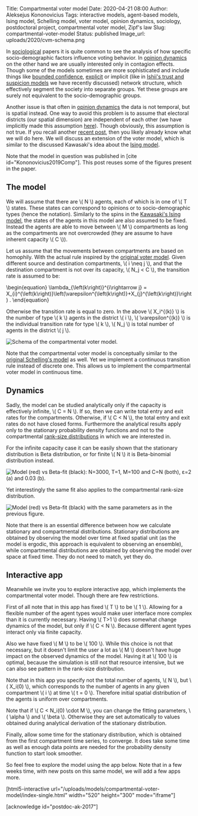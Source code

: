 Title: Compartmental voter model
Date: 2020-04-21 08:00
Author: Aleksejus Kononovicius
Tags: interactive models, agent-based models, Ising model, Schelling model, voter model, opinion dynamics, sociology, postdoctoral project, compartmental voter model, Zipf's law
Slug: compartmental-voter-model
Status: published
Image_url: uploads/2020/cvm-schema.png

In [sociological](/tag/sociology/) papers it is quite common to see the analysis
of how specific socio-demographic factors influence voting behavior. In
[opinion dynamics](/tag/opinion-dynamics/) on the other hand we are usually
interested only in contagion effects. Though some of the models sometimes are
more sophisticated and include things like
[bounded confidence](/tag/bounded-confidence/), [explicit](/tag/network-models)
or implicit (like in [Ishii's trust and suspicion models](/tag/trust-and-suspicion/)
we have recently discussed) network structure, which effectively segment the
society into separate groups. Yet these groups are surely not equivalent to the
socio-demographic groups.<!--more-->

Another issue is that often in [opinion dynamics](/tag/opinion-dynamics/) the
data is not temporal, but is spatial instead. One way to avoid this problem is
to assume that electoral districts (our spatial dimension) are independent of
each other (we have implicitly made this assumption
[here]({filename}/articles/2019/many-state-herd-model-and-its-application-to-lithuanian-parliamentary-elections.md)). Though obviously,
this assumption is not true. If you recall another
[recent post]({filename}/articles/2020/kawasaki-ising-model.md), then you likely
already know what we will do here. We will discuss an extension of the voter
model, which is similar to the discussed Kawasaki's idea about the
[Ising model](/tag/ising-model/).

Note that the model in question was published in
[cite id="Kononovicius2019Comp"]. This post reuses some of the figures present
in the paper.

## The model

We will assume that there are \\\( N \\\) agents, each of which is in one of
\\\( T \\\) states. These states can correspond to opinions or to
socio-demographic types (hence the notation). Similarly to the spins in the
[Kawasaki's Ising model]({filename}/articles/2020/kawasaki-ising-model.md), the
states of the agents in this model are also assumed to be fixed. Instead the
agents are able to move between \\\( M \\\) compartments as long as the
compartments are not overcrowded (they are assume to have inherent capacity
\\\( C \\\)).

Let us assume that the movements between compartments are based on homophily.
With the actual rule inspired by the
[original voter model]({filename}/articles/2016/voter-model.md). Given
different source and destination compartments, \\\( i \neq j \\\), and that
the destination compartment is not over its capacity, \\\( N\_j < C \\\), the
transition rate is assumed to be:

\begin{equation}
\lambda\_{\left(k\right)}^{i\rightarrow j} = X\_{i}^{\left(k\right)}\left(\varepsilon^{\left(k\right)}+X\_{j}^{\left(k\right)}\right) .
\end{equation}

Otherwise the transition rate is equal to zero. In the above
\\\( X\_i^{(k)} \\\) is the number of type \\\( k \\\) agents in the
district \\\( i \\\), \\\( \varepsilon^{(k)} \\\) is the individual transition
rate for type \\\( k \\\), \\\( N\_j \\\) is total number of agents in the
district \\\( j \\\).

![Schema of the compartmental voter model.]({static}/uploads/2020/cvm-schema.png "Schema of the compartmental voter model. Arrows show directions of possible transitions along with respective transition rates. Note that zero rate means that this transitions will not happen unless something changes. Parameters: N = 20, T=2, M=5, C=5, ε=2.")

Note that the compartmental voter model is conceptually similar to the
[original Schelling's model]({filename}/articles/2015/schellings-segregation-model.md)
as well. Yet we implement a continuous transition rule instead of discrete one.
This allows us to implement the compartmental voter model in continuous time.

## Dynamics

Sadly, the model can be studied analytically only if the capacity is effectively
infinite, \\\( C = N \\\). If so, then we can write total entry and exit rates
for the compartments. Otherwise, if \\\( C < N \\\), the total entry and exit
rates do not have closed forms. Furthermore the analytical results apply only to
the stationary probability density functions and not to the compartmental
[rank-size distributions]({filename}/articles/2020/rank-size-distribution-and-uk-census-2011-data-set.md)
in which we are interested in.

For the infinite capacity case it can be easily shown that the stationary
distribution is Beta distribution, or for finite \\\( N \\\) it is Beta-binomial
distribution instead.

![Model \(red\) vs Beta-fit \(black\): N=3000, T=1, M=100 and C=N \(both\), ε=2 \(a\) and 0.03 \(b\).]({static}/uploads/2020/cvm-jstat-fig1.png "Model \(red\) vs Beta-fit \(black\): N=3000, T=1, M=100 and C=N \(both\), ε=2 \(a\) and 0.03 \(b\).")

Yet interestingly the same fit also applies to the compartmental rank-size
distribution.

![Model \(red\) vs Beta-fit \(black\) with the same parameters as in the previous figure.]({static}/uploads/2020/cvm-jstat-fig2.png "Model \(red\) vs Beta-fit \(black\) with the same parameters as in the previous figure")

Note that there is an essential difference between how we calculate stationary
and compartmental distributions. Stationary distributions are obtained by
observing the model over time at fixed spatial unit (as the model is ergodic,
this approach is equivalent to observing an ensemble), while compartmental
distributions are obtained by observing the model over space at fixed time.
They do not need to match, yet they do.

## Interactive app

Meanwhile we invite you to explore interactive app, which implements the
compartmental voter model. Though there are few restrictions.

First of all note that in this app has fixed \\\( T \\\) to be \\\( 1 \\\).
Allowing for a flexible number of the agent types would make user interface
more complex than it is currently necessary. Having \\\( T>1 \\\) does somewhat
change dynamics of the model, but only if \\\( C < N \\\). Because different
agent types interact only via finite capacity.

Also we have fixed \\\( M \\\) to be \\\( 100 \\\). While this choice is not
that necessary, but it doesn't limit the user a lot as \\\( M \\\) doesn't have
huge impact on the observed dynamics of the model. Having it at \\\( 100 \\\)
is optimal, because the simulation is still not that resource intensive, but we
can also see pattern in the rank-size distribution.

Note that in this app you specify not the total number of agents, \\\( N \\\),
but \\\( X\_i(0) \\\), which corresponds to the number of agents in any given
compartment \\\( i \\\) at time \\\( t = 0 \\\). Therefore initial spatial
distribution of the agents is uniform over compartments.

Note that if \\\( C < N\_i(0) \cdot M \\\), you can change the fitting 
parameters, \\\( \alpha \\\) and \\\( \beta \\\). Otherwise they are set
automatically to values obtained during analytical derivation of the stationary
distribution.

Finally, allow some time for the stationary distribution, which is obtained
from the first compartment time series, to converge. It does take some time as
well as enough data points are needed for the probability density function to
start look smoother.

So feel free to explore the model using the app below. Note that in a few weeks
time, with new posts on this same model, we will add a few apps more.

[html5-interactive
url="/uploads/models/compartmental-voter-model/index-single.html"
width="520" height="300" mode="iframe"]

[acknowledge id="postdoc-ak-2017"]
